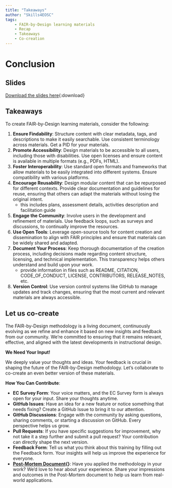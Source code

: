 ```yaml
---
title: "Takeaways"
author: "Skills4EOSC"
tags: 
    - FAIR-by-Design learning materials
    - Recap
    - Takeaways
    - Co-creation
---
```


# Conclusion

## Slides

[Download the slides here](https://github.com/FAIR-by-Design-Methodology/CLARIN-Training/raw/main/resources/2nd%20Session/08%20Wrap-up/wrap-up.pptx){:download}

## Takeaways

To create FAIR-by-Design learning materials, consider the following:

1. **Ensure Findability**: Structure content with clear metadata, tags, and descriptions to make it easily searchable. Use consistent terminology across materials. Get a PID for your materials.
2. **Promote Accessibility**: Design materials to be accessible to all users, including those with disabilities. Use open licenses and ensure content is available in multiple formats (e.g., PDFs, HTML).
3. **Foster Interoperability**: Use standard open formats and frameworks that allow materials to be easily integrated into different systems. Ensure compatibility with various platforms.
4. **Encourage Reusability**: Design modular content that can be repurposed for different contexts. Provide clear documentation and guidelines for reuse, ensuring that others can adapt the materials without losing the original intent.
    - this includes plans, assessment details, activities description and facilitation guide
5. **Engage the Community**: Involve users in the development and refinement of materials. Use feedback loops, such as surveys and discussions, to continually improve the resources.
6. **Use Open Tools**: Leverage open-source tools for content creation and dissemination to align with FAIR principles and ensure that materials can be widely shared and adapted.
7. **Document Your Process**: Keep thorough documentation of the creation process, including decisions made regarding content structure, licensing, and technical implementation. This transparency helps others understand and build upon your work.
    - provide information in files such as README, CITATION, CODE_OF_CONDUCT, LICENSE, CONTRIBUTORS, RELEASE_NOTES, etc.
8. **Version Control**: Use version control systems like GitHub to manage updates and track changes, ensuring that the most current and relevant materials are always accessible.


## Let us co-create

The FAIR-by-Design methodology is a living document, continuously evolving as we refine and enhance it based on new insights and feedback from our community. We’re committed to ensuring that it remains relevant, effective, and aligned with the latest developments in instructional design.

**We Need Your Input!**

We deeply value your thoughts and ideas. Your feedback is crucial in shaping the future of the FAIR-by-Design methodology. Let’s collaborate to co-create an even better version of these materials.

**How You Can Contribute**:

- **EC Survey Form**: Your voice matters, and the EC Survey form is always open for your input. Share your thoughts anytime.
- **GitHub Issues**: Have an idea for a new feature or notice something that needs fixing? Create a GitHub Issue to bring it to our attention.
- **GitHub Discussions**: Engage with the community by asking questions, sharing comments, or starting a discussion on GitHub. Every perspective helps us grow.
- **Pull Requests**: If you have specific suggestions for improvement, why not take it a step further and submit a pull request? Your contribution can directly shape the next version.
- **Feedback Form**: Tell us what you think about this training by filling out the Feedback form. Your insights will help us improve the experience for everyone.
- **[Post-Mortem Document](../../Feedback/FAIR-by-Design_postmortem.docx){}**: Have you applied the methodology in your work? We’d love to hear about your experience. Share your impressions and outcomes in the Post-Mortem document to help us learn from real-world applications.

